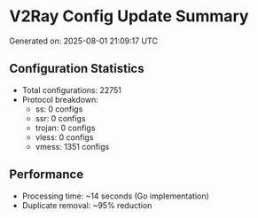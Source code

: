 # V2Ray Config Update Summary
Generated on: 2025-08-01 21:09:17 UTC

## Configuration Statistics
- Total configurations: 22751
- Protocol breakdown:
  - ss: 0 configs
  - ssr: 0 configs
  - trojan: 0 configs
  - vless: 0 configs
  - vmess: 1351 configs

## Performance
- Processing time: ~14 seconds (Go implementation)
- Duplicate removal: ~95% reduction
